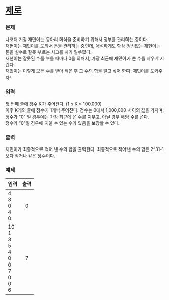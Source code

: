 # [제로](https://www.acmicpc.net/problem/10773)  
  
### 문제  
  
나코더 기장 재민이는 동아리 회식을 준비하기 위해서 장부를 관리하는 중이다.  
재현이는 재민이를 도와서 돈을 관리하는 중인데, 애석하게도 항상 정신없는 재현이는 돈을 실수로 잘못 부르는 사고를 치기 일쑤였다.  
재현이는 잘못된 수를 부를 때마다 0을 외쳐서, 가장 최근에 재민이가 쓴 수를 지우게 시킨다.  
재민이는 이렇게 모든 수를 받아 적은 후 그 수의 합을 알고 싶어 한다. 재민이를 도와주자!  
  
### 입력  
  
첫 번째 줄에 정수 K가 주어진다. (1 ≤ K ≤ 100,000)  
이후 K개의 줄에 정수가 1개씩 주어진다. 정수는 0에서 1,000,000 사이의 값을 가지며, 정수가 "0" 일 경우에는 가장 최근에 쓴 수를 지우고, 아닐 경우 해당 수를 쓴다.  
정수가 "0"일 경우에 지울 수 있는 수가 있음을 보장할 수 있다.  
  
### 출력  
  
재민이가 최종적으로 적어 낸 수의 합을 출력한다. 최종적으로 적어낸 수의 합은 2^31-1보다 작거나 같은 정수이다.  
  
### 예제  
  
|입력|출력|
|---|:---:|
|4<br/>3<br/>0<br/>4<br/>0|0|
|10<br/>1<br/>3<br/>5<br/>4<br/>0<br/>0<br/>7<br/>0<br/>0<br/>6|7|